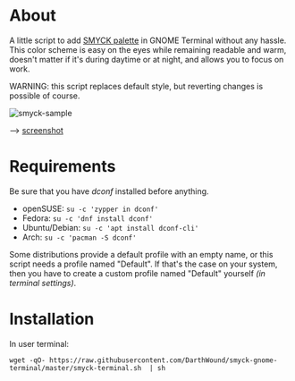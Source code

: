 # About

A little script to add [SMYCK palette](http://color.smyck.org/) in GNOME Terminal without any hassle. This color scheme is easy on the eyes while remaining readable and warm, doesn't matter if it's during daytime or at night, and allows you to focus on work.

WARNING: this script replaces default style, but reverting changes is possible of course.

![smyck-sample](https://i.imgur.com/vnlIbYG.png)

--> [screenshot](https://i.imgur.com/YXjYEiA.png)

# Requirements

Be sure that you have *dconf* installed before anything.
- openSUSE: `su -c 'zypper in dconf'`
- Fedora: `su -c 'dnf install dconf'`
- Ubuntu/Debian: `su -c 'apt install dconf-cli'`
- Arch: `su -c 'pacman -S dconf'`

Some distributions provide a default profile with an empty name, or this script needs a profile named "Default". If that's the case on your system, then you have to create a custom profile named "Default" yourself _(in terminal settings)_.

# Installation

In user terminal:

`wget -qO- https://raw.githubusercontent.com/DarthWound/smyck-gnome-terminal/master/smyck-terminal.sh  | sh`
